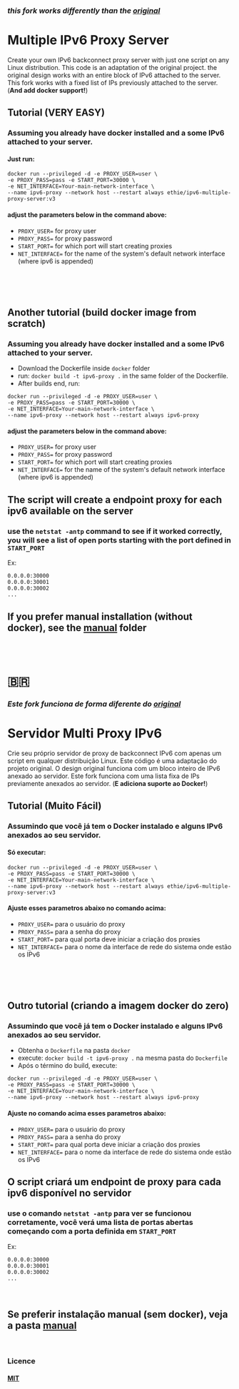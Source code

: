 ### _this fork works differently than the [original](https://github.com/Temporalitas/ipv6-proxy-server)_

# Multiple IPv6 Proxy Server

Create your own IPv6 backconnect proxy server with just one script on any Linux distribution.
This code is an adaptation of the original project.
the original design works with an entire block of IPv6 attached to the server.
This fork works with a fixed list of IPs previously attached to the server.
(**And add docker support!**)

## Tutorial (VERY EASY)

### Assuming you already have docker installed and a some IPv6 attached to your server.

#### Just run:
```
docker run --privileged -d -e PROXY_USER=user \
-e PROXY_PASS=pass -e START_PORT=30000 \
-e NET_INTERFACE=Your-main-network-interface \
--name ipv6-proxy --network host --restart always ethie/ipv6-multiple-proxy-server:v3
```
#### adjust the parameters below in the command above:
- `PROXY_USER=` for proxy user 
- `PROXY_PASS=` for proxy password
- `START_PORT=` for which port will start creating proxies
- `NET_INTERFACE=` for the name of the system's default network interface (where ipv6 is appended)
<br>
<br>
<br>

## Another tutorial (build docker image from scratch)

### Assuming you already have docker installed and a some IPv6 attached to your server.

- Download the Dockerfile inside `docker` folder
- run: `docker build -t ipv6-proxy .` in the same folder of the Dockerfile.
- After builds end, run:
```
docker run --privileged -d -e PROXY_USER=user \
-e PROXY_PASS=pass -e START_PORT=30000 \
-e NET_INTERFACE=Your-main-network-interface \
--name ipv6-proxy --network host --restart always ipv6-proxy
```
#### adjust the parameters below in the command above:
- `PROXY_USER=` for proxy user 
- `PROXY_PASS=` for proxy password
- `START_PORT=` for which port will start creating proxies
- `NET_INTERFACE=` for the name of the system's default network interface (where ipv6 is appended)

## The script will create a endpoint proxy for each ipv6 available on the server
### use the `netstat -antp` command to see if it worked correctly, you will see a list of open ports starting with the port defined in `START_PORT`
Ex: 
```
0.0.0.0:30000
0.0.0.0:30001
0.0.0.0:30002
...
```
## If you prefer manual installation (without docker), see the [manual](https://github.com/erickythierry/ipv6-multiple-proxy-server/tree/master/manual) folder

<br>
<br>

# 🇧🇷
### _Este fork funciona de forma diferente do [original](https://github.com/Temporalitas/ipv6-proxy-server)_

# Servidor Multi Proxy IPv6

Crie seu próprio servidor de proxy de backconnect IPv6 com apenas um script em qualquer distribuição Linux.
Este código é uma adaptação do projeto original.
O design original funciona com um bloco inteiro de IPv6 anexado ao servidor.
Este fork funciona com uma lista fixa de IPs previamente anexados ao servidor.
(**E adiciona suporte ao Docker!**)

## Tutorial (Muito Fácil)

### Assumindo que você já tem o Docker instalado e alguns IPv6 anexados ao seu servidor.

#### Só executar:
```
docker run --privileged -d -e PROXY_USER=user \
-e PROXY_PASS=pass -e START_PORT=30000 \
-e NET_INTERFACE=Your-main-network-interface \
--name ipv6-proxy --network host --restart always ethie/ipv6-multiple-proxy-server:v3
```
#### Ajuste esses parametros abaixo no comando acima:
- `PROXY_USER=` para o usuário do proxy
- `PROXY_PASS=` para a senha do proxy
- `START_PORT=` para qual porta deve iniciar a criação dos proxies
- `NET_INTERFACE=` para o nome da interface de rede do sistema onde estão os IPv6
<br>
<br>
<br>

## Outro tutorial (criando a imagem docker do zero)

### Assumindo que você já tem o Docker instalado e alguns IPv6 anexados ao seu servidor.

- Obtenha o `Dockerfile` na pasta `docker`
- execute: `docker build -t ipv6-proxy .` na mesma pasta do `Dockerfile`
- Após o término do build, execute:

```
docker run --privileged -d -e PROXY_USER=user \
-e PROXY_PASS=pass -e START_PORT=30000 \
-e NET_INTERFACE=Your-main-network-interface \
--name ipv6-proxy --network host --restart always ipv6-proxy
```
#### Ajuste no comando acima esses parametros abaixo:
- `PROXY_USER=` para o usuário do proxy
- `PROXY_PASS=` para a senha do proxy
- `START_PORT=` para qual porta deve iniciar a criação dos proxies
- `NET_INTERFACE=` para o nome da interface de rede do sistema onde estão os IPv6

## O script criará um endpoint de proxy para cada ipv6 disponível no servidor
### use o comando `netstat -antp` para ver se funcionou corretamente, você verá uma lista de portas abertas começando com a porta definida em `START_PORT`
Ex: 
```
0.0.0.0:30000
0.0.0.0:30001
0.0.0.0:30002
...
```

<br>

## Se preferir instalação manual (sem docker), veja a pasta [manual](https://github.com/erickythierry/ipv6-multiple-proxy-server/tree/master/manual)
<br>

### Licence

#### [MIT](https://opensource.org/licenses/MIT)